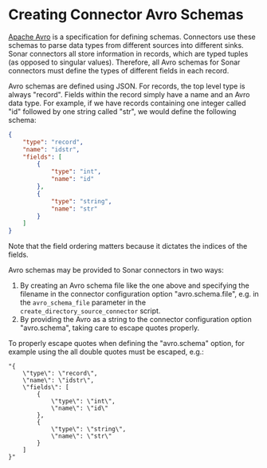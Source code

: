 # Creating Connector Avro Schemas

[Apache Avro](https://avro.apache.org/) is a specification for defining schemas.
Connectors use these schemas to parse data types from different sources into different sinks.
Sonar connectors all store information in records, which are typed tuples (as opposed to singular values). 
Therefore, all Avro schemas for Sonar connectors must define the types of different fields in each record.

Avro schemas are defined using JSON. For records, the top level type is always "record". 
Fields within the record simply have a name and an Avro data type.
For example, if we have records containing one integer called "id" followed by one string called "str", we would
define the following schema:

```JSON
{
    "type": "record",
    "name": "idstr",
    "fields": [
        {
            "type": "int",
            "name": "id"
        },
        {
            "type": "string",
            "name": "str"
        }
    ]
}
```

Note that the field ordering matters because it dictates the indices of the fields.

Avro schemas may be provided to Sonar connectors in two ways:

1. By creating an Avro schema file like the one above and specifying the filename in the connector 
configuration option "avro.schema.file", e.g. in the `avro_schema_file` parameter in the `create_directory_source_connector` script.
2. By providing the Avro as a string to the connector configuration option "avro.schema", taking care to 
escape quotes properly.

To properly escape quotes when defining the "avro.schema" option, for example using the all double quotes must be escaped, e.g.:


```
"{
    \"type\": \"record\",
    \"name\": \"idstr\",
    \"fields\": [
        {
            \"type\": \"int\",
            \"name\": \"id\"
        },
        {
            \"type\": \"string\",
            \"name\": \"str\"
        }
    ]
}"
```
